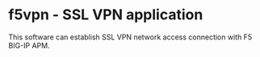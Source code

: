 # f5vpn - SSL VPN application
This software can establish SSL VPN network access connection with F5 BIG-IP APM.
